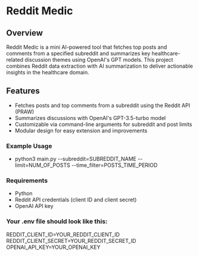 # Reddit Medic

## Overview

Reddit Medic is a mini AI-powered tool that fetches top posts and comments from a specified subreddit and summarizes key healthcare-related discussion themes using OpenAI's GPT models. This project combines Reddit data extraction with AI summarization to deliver actionable insights in the healthcare domain.

## Features

- Fetches posts and top comments from a subreddit using the Reddit API (PRAW)
- Summarizes discussions with OpenAI's GPT-3.5-turbo model
- Customizable via command-line arguments for subreddit and post limits
- Modular design for easy extension and improvements

### Example Usage

- python3 main.py --subreddit=SUBREDDIT_NAME --limit=NUM_OF_POSTS --time_filter=POSTS_TIME_PERIOD


### Requirements

- Python
- Reddit API credentials (client ID and client secret)  
- OpenAI API key  

### Your .env file should look like this:
REDDIT_CLIENT_ID=YOUR_REDDIT_CLIENT_ID <br>
REDDIT_CLIENT_SECRET=YOUR_REDDIT_SECRET_ID <br>
OPENAI_API_KEY=YOUR_OPENAI_KEY <br>

